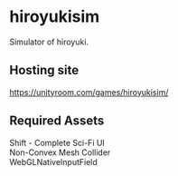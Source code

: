 # hiroyukisim  
Simulator of hiroyuki.

## Hosting site  
https://unityroom.com/games/hiroyukisim/

## Required Assets  
Shift - Complete Sci-Fi UI  
Non-Convex Mesh Collider  
WebGLNativeInputField  
